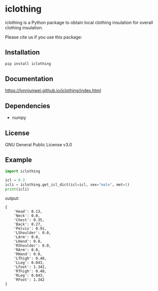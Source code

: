 iclothing
=======================

iclothing is a Python package to obtain local clothing insulation for overall clothing insulation.

Please cite us if you use this package:

Installation
-----

```bash
pip install iclothing
```

Documentation
-----

<https://lynnjunwei.github.io/iclothing/index.html>

Dependencies
-----

- numpy

License
-----

GNU General Public License v3.0


Example
-----

```python
import iclothing

icl = 0.3
icli = iclothing.get_icl_dict(icl=icl, sex="male", met=1)
print(icli)
```
output:
```
{
    'Head': 0.13,
    'Neck': 0.0,
    'Chest': 0.35,
    'Back': 0.27,
    'Pelvis': 0.91,
    'LShoulder': 0.0,
    'LArm': 0.0,
    'LHand': 0.0,
    'RShoulder': 0.0,
    'RArm': 0.0,
    'RHand': 0.0,
    'LThigh': 0.48,
    'LLeg': 0.043,
    'LFoot': 1.342,
    'RThigh': 0.48,
    'RLeg': 0.043,
    'RFoot': 1.342
}
```


